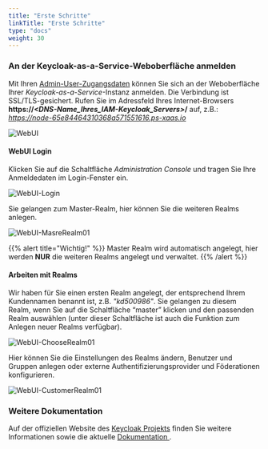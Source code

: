 ```yaml
---
title: "Erste Schritte"
linkTitle: "Erste Schritte"
type: "docs"
weight: 30
---
```


### An der Keycloak-as-a-Service-Weboberfläche anmelden

Mit Ihren [Admin-User-Zugangsdaten](/de/identity-access-management/keycloak/tutorials/retrieve_login_credentials/#anmeldedaten) können Sie sich an der Weboberfläche Ihrer *Keycloak-as-a-Service*-Instanz anmelden. Die Verbindung ist SSL/TLS-gesichert. Rufen Sie im Adressfeld Ihres Internet-Browsers **https://*<DNS-Name_Ihres_IAM-Keycloak_Servers>*/** auf, z.B.: *https://node-65e84464310368a571551616.ps-xaas.io*

![WebUI](/images/content/04-msl/de/iam_keycloak/web_ui/01_connect_webui.png)

#### WebUI Login

Klicken Sie auf die Schaltfläche *Administration Console* und tragen Sie Ihre Anmeldedaten im Login-Fenster ein.

![WebUI-Login](/images/content/04-msl/de/iam_keycloak/web_ui/02_webui_login01.png)

Sie gelangen zum Master-Realm, hier können Sie die weiteren Realms anlegen.

![WebUI-MasreRealm01](/images/content/04-msl/de/iam_keycloak/web_ui/03_master01.png)

{{% alert title="Wichtig!" %}}
Master Realm wird automatisch angelegt, hier werden **NUR** die weiteren Realms angelegt und verwaltet.
{{% /alert %}}

#### Arbeiten mit Realms

Wir haben für Sie einen ersten Realm angelegt, der entsprechend Ihrem Kundennamen benannt ist, z.B. *"kd500986"*. 
Sie gelangen zu diesem Realm, wenn Sie auf die Schaltfläche “master” klicken und den passenden Realm auswählen (unter dieser Schaltfläche ist auch die Funktion zum Anlegen neuer Realms verfügbar).

![WebUI-ChooseRealm01](/images/content/04-msl/de/iam_keycloak/web_ui/04_choose_realm01.png)

Hier können Sie die Einstellungen des Realms ändern, Benutzer und Gruppen anlegen oder externe Authentifizierungsprovider und Föderationen konfigurieren.

![WebUI-CustomerRealm01](/images/content/04-msl/de/iam_keycloak/web_ui/05_customer_realm01.png)

### Weitere Dokumentation

Auf der offiziellen Website des [Keycloak Projekts](https://www.keycloak.org/) finden Sie weitere Informationen sowie die aktuelle [Dokumentation ](https://www.keycloak.org/docs/latest/server_admin/index.html).
